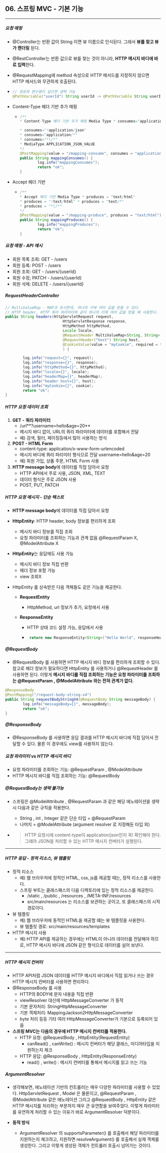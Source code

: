 ## 06. 스프링 MVC - 기본 기능

----

##### 요청 매핑

- @Controller는 반환 값이 String 이면 뷰 이름으로 인식된다. 그래서 **뷰를 찾고 뷰가 랜더링** 된다.

- @RestController는 반환 값으로 뷰를 찾는 것이 아니라, **HTTP** **메시지 바디에 바로 입력**한다.

- @RequestMapping에 method 속성으로 HTTP 메서드를 지정하지 않으면 HTTP 메서드와 무관하게 호출된다.

- ```java
  // 경로와 변수명이 같으면 생략 가능
  @PathVariable("userId") String userId -> @PathVariable String userId
  ```

- Content-Type 헤더 기반 추가 매핑 

  - ```java
    /**
    * Content-Type 헤더 기반 추가 매핑 Media Type * consumes="application/json"
    
    * consumes="!application/json"
    * consumes="application/*"
    * consumes="*\/*"
    * MediaType.APPLICATION_JSON_VALUE
    */
    @PostMapping(value = "/mapping-consume", consumes = "application/json")
    public String mappingConsumes() {
            log.info("mappingConsumes");
            return "ok";
    }
    ```

- Accept 헤더 기반

  - ```java
    /**
    * Accept 헤더 기반 Media Type * produces = "text/html"
    * produces = "!text/html" * produces = "text/*"
    * produces = "*\/*"
    */
    @PostMapping(value = "/mapping-produce", produces = "text/html")
    public String mappingProduces() {
            log.info("mappingProduces");
            return "ok";
    }
    ```



##### 요청 매핑 - API 예시

- 회원 목록 조회: GET - /users
- 회원 등록: POST - /users
- 회원 조회: GET - /users/{userId}
- 회원 수정; PATCH - /users/{userId}
- 회원 삭제: DELETE - /users/{userId}



##### RequestHeaderController

```java
// MultiValueMap - MAP과 유사한데, 하나의 키에 여러 값을 받을 수 있다.
// HTTP header, HTTP 쿼리 파라미터와 같이 하나의 키에 여러 값을 받을 때 사용한다.
public String headers(HttpServletRequest request,
                          HttpServletResponse response,
                          HttpMethod httpMethod,
                          Locale locale,
                          @RequestHeader MultiValueMap<String, String> headerMap,
                          @RequestHeader("host") String host,
                          @CookieValue(value = "myCookie", required = false) String cookie
                          ) {

        log.info("request={}", request);
        log.info("response={}", response);
        log.info("httpMethod={}", httpMethod);
        log.info("locale={}", locale);
        log.info("headerMap={}", headerMap);
        log.info("header host={}", host);
        log.info("myCookie={}", cookie);
        return "ok";
}
```



##### HTTP 요청 데이터 조회

1. **GET -** **쿼리 파라미터**
   - /url**?username=hello&age=20**
   - 메시지 바디 없이, URL의 쿼리 파라미터에 데이터를 포함해서 전달
   - 예) 검색, 필터, 페이징등에서 많이 사용하는 방식
2. **POST - HTML Form**
   - content-type: application/x-www-form-urlencoded
   - 메시지 바디에 쿼리 파리미터 형식으로 전달 username=hello&age=20
   - 예) 회원 가입, 상품 주문, HTML Form 사용
3. **HTTP message body**에 데이터를 직접 담아서 요청
   - HTTP API에서 주로 사용, JSON, XML, TEXT
   - 데이터 형식은 주로 JSON 사용
   - POST, PUT, PATCH



##### HTTP 요청 메시지 - 단순 텍스트

- **HTTP message body**에 데이터를 직접 담아서 요청

- **HttpEntity**: HTTP header, body 정보를 편리하게 조회

  - 메시지 바디 정보를 직접 조회
  - 요청 파라미터를 조회하는 기능과 관계 없음 @RequestParam X, @ModelAttribute X

- **HttpEntity**는 응답에도 사용 가능

  - 메시지 바디 정보 직접 반환
  - 헤더 정보 포함 가능
  - view 조회X

- HttpEntity 를 상속받은 다음 객체들도 같은 기능을 제공한다.

  - **RequestEntity**

    - HttpMethod, url 정보가 추가, 요청에서 사용

  - **ResponseEntity**

    - HTTP 상태 코드 설정 가능, 응답에서 사용

    - ```java
       return new ResponseEntity<String>("Hello World", responseHeaders, HttpStatus.CREATED)
      ```



##### **@RequestBody**

- @RequestBody 를 사용하면 HTTP 메시지 바디 정보를 편리하게 조회할 수 있다. 
  참고로 헤더 정보가 필요하다면 HttpEntity 를 사용하거나 @RequestHeader 를 사용하면 된다.
  이렇게 **메시지 바디를 직접 조회하는 기능은 요청 파라미터를 조회하는 @RequestParam , @ModelAttribute 와는 전혀 관계가 없다.**

```java
@ResponseBody
@PostMapping("/request-body-string-v4")
public String requestBodyStringV4(@RequestBody String messageBody) {
        log.info("messageBody={}", messageBody);
        return "ok";
}
```

##### **@ResponseBody**

- @ResponseBody 를 사용하면 응답 결과를 HTTP 메시지 바디에 직접 담아서 전달할 수 있다. 물론 이 경우에도 view를 사용하지 않는다.



##### 요청 파라미터 vs HTTP 메시지 바디

- 요청 파라미터를 조회하는 기능: @RequestParam , @ModelAttribute
- HTTP 메시지 바디를 직접 조회하는 기능: @RequestBody



##### @RequestBody는 생략 불가능

- 스프링은 @ModelAttribute , @RequestParam 과 같은 해당 애노테이션을 생략시 다음과 같은 규칙을 적용한다.

  - String , int , Integer 같은 단순 타입 = @RequestParam
  - 나머지 = @ModelAttribute (argument resolver 로 지정해둔 타입 외)

- >HTTP 요청시에 content-type이 application/json인지 꼭! 확인해야 한다. 
  >그래야 JSON을 처리할 수 있는 HTTP 메시지 컨버터가 실행된다.

----

##### HTTP 응답 - 정적 리소스, 뷰 템플릿

- 정적 리소스
  - 예) 웹 브라우저에 정적인 HTML, css, js를 제공할 때는, 정적 리소스를 사용한다.
  - 스프링 부트는 클래스패스의 다음 디렉토리에 있는 정적 리소스를 제공한다.
    - /static , /public , /resources , /META-INF/resources
    - src/main/resources 는 리소스를 보관하는 곳이고, 또 클래스패스의 시작 경로이다.
- 뷰 템플릿
  - 예) 웹 브라우저에 동적인 HTML을 제공할 떄는 뷰 템플릿을 사용한다.
  - 뷰 템플릿 경로: src/main/resources/templates
- HTTP 메시지 사용
  - 예) HTTP API를 제공하는 경우에는 HTML이 아니라 데이터를 전달해야 하므로, 
    HTTP 메시지 바디에 JSON 같은 형식으로 데이터를 실어 보낸다.

----

##### HTTP 메시지 컨버터

- HTTP API처럼 JSON 데이터를 HTTP 메시지 바디에서 직접 읽거나 쓰는 경우 HTTP 메시지 컨버터를 사용하면 편리하다.
- @ResponseBody 를 사용
  - HTTP의 BODY에 문자 내용을 직접 반환
  - viewResolver 대신에 HttpMessageConverter 가 동작
  - 기본 문자처리: StringHttpMessageConverter
  - 기본 객체처리: MappingJackson2HttpMessageConverter
  - byte 처리 등등 기타 여러 HttpMessageConverter가 기본으로 등록되어 있음
- **스프링 MVC는 다음의 경우에 HTTP 메시지 컨버터를 적용한다.**
  - HTTP 요청: @RequestBody , HttpEntity(RequestEntity)
    - canRead() , canWrite() : 메시지 컨버터가 해당 클래스, 미디어타입을 지원하는지 체크
  - HTTP 응답: @ResponseBody , HttpEntity(ResponseEntity)
    - read() , write() : 메시지 컨버터를 통해서 메시지를 읽고 쓰는 기능



##### **ArgumentResolver**

- 생각해보면, 애노테이션 기반의 컨트롤러는 매우 다양한 파라미터를 사용할 수 있었다.
  HttpServletRequest , Model 은 물론이고, @RequestParam , @ModelAttribute 같은 애노테이션 
  그리고 @RequestBody , HttpEntity 같은 HTTP 메시지를 처리하는 부분까지 매우 큰 유연함을 보여주었다.
  이렇게 파라미터를 유연하게 처리할 수 있는 이유가 바로 ArgumentResolver 덕분이다.

- **동작 방식**
  - ArgumentResolver 의 supportsParameter() 를 호출해서 해당 파라미터를 지원하는지 체크하고, 
    지원하면 resolveArgument() 를 호출해서 실제 객체를 생성한다. 그리고 이렇게 생성된 객체가 컨트롤러 호출시 넘어가는 것이다.
